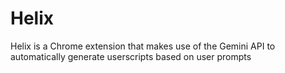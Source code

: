 # Helix
Helix is a Chrome extension that makes use of the Gemini API to automatically generate userscripts based on user prompts
